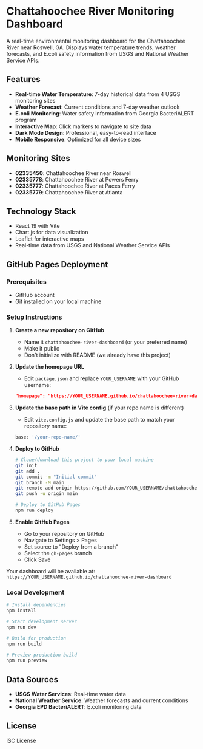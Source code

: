 # Chattahoochee River Monitoring Dashboard

A real-time environmental monitoring dashboard for the Chattahoochee River near Roswell, GA. Displays water temperature trends, weather forecasts, and E.coli safety information from USGS and National Weather Service APIs.

## Features

- **Real-time Water Temperature**: 7-day historical data from 4 USGS monitoring sites
- **Weather Forecast**: Current conditions and 7-day weather outlook
- **E.coli Monitoring**: Water safety information from Georgia BacteriALERT program
- **Interactive Map**: Click markers to navigate to site data
- **Dark Mode Design**: Professional, easy-to-read interface
- **Mobile Responsive**: Optimized for all device sizes

## Monitoring Sites

- **02335450**: Chattahoochee River near Roswell
- **02335778**: Chattahoochee River at Powers Ferry
- **02335777**: Chattahoochee River at Paces Ferry
- **02335779**: Chattahoochee River at Atlanta

## Technology Stack

- React 19 with Vite
- Chart.js for data visualization
- Leaflet for interactive maps
- Real-time data from USGS and National Weather Service APIs

## GitHub Pages Deployment

### Prerequisites
- GitHub account
- Git installed on your local machine

### Setup Instructions

1. **Create a new repository on GitHub**
   - Name it `chattahoochee-river-dashboard` (or your preferred name)
   - Make it public
   - Don't initialize with README (we already have this project)

2. **Update the homepage URL**
   - Edit `package.json` and replace `YOUR_USERNAME` with your GitHub username:
   ```json
   "homepage": "https://YOUR_USERNAME.github.io/chattahoochee-river-dashboard"
   ```

3. **Update the base path in Vite config** (if your repo name is different)
   - Edit `vite.config.js` and update the base path to match your repository name:
   ```javascript
   base: '/your-repo-name/'
   ```

4. **Deploy to GitHub**
   ```bash
   # Clone/download this project to your local machine
   git init
   git add .
   git commit -m "Initial commit"
   git branch -M main
   git remote add origin https://github.com/YOUR_USERNAME/chattahoochee-river-dashboard.git
   git push -u origin main
   
   # Deploy to GitHub Pages
   npm run deploy
   ```

5. **Enable GitHub Pages**
   - Go to your repository on GitHub
   - Navigate to Settings > Pages
   - Set source to "Deploy from a branch"
   - Select the `gh-pages` branch
   - Click Save

Your dashboard will be available at: `https://YOUR_USERNAME.github.io/chattahoochee-river-dashboard`

### Local Development

```bash
# Install dependencies
npm install

# Start development server
npm run dev

# Build for production
npm run build

# Preview production build
npm run preview
```

## Data Sources

- **USGS Water Services**: Real-time water data
- **National Weather Service**: Weather forecasts and current conditions
- **Georgia EPD BacteriALERT**: E.coli monitoring data

## License

ISC License